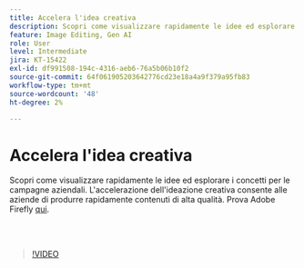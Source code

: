 ```yaml
---
title: Accelera l'idea creativa
description: Scopri come visualizzare rapidamente le idee ed esplorare i concetti per le campagne aziendali
feature: Image Editing, Gen AI
role: User
level: Intermediate
jira: KT-15422
exl-id: df991508-194c-4316-aeb6-76a5b06b10f2
source-git-commit: 64f061905203642776cd23e18a4a9f379a95fb83
workflow-type: tm+mt
source-wordcount: '48'
ht-degree: 2%

---
```


# Accelera l&#39;idea creativa

Scopri come visualizzare rapidamente le idee ed esplorare i concetti per le campagne aziendali. L&#39;accelerazione dell&#39;ideazione creativa consente alle aziende di produrre rapidamente contenuti di alta qualità. Prova Adobe Firefly [qui](https://firefly.adobe.com/).

<br> 

>[!VIDEO](https://video.tv.adobe.com/v/3428827?quality=12&learn=on&hidetitle=true)
